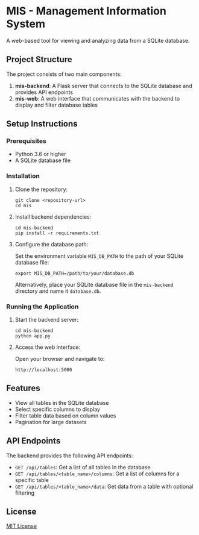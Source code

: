 # MIS - Management Information System

A web-based tool for viewing and analyzing data from a SQLite database.

## Project Structure

The project consists of two main components:

1. **mis-backend**: A Flask server that connects to the SQLite database and provides API endpoints
2. **mis-web**: A web interface that communicates with the backend to display and filter database tables

## Setup Instructions

### Prerequisites

- Python 3.6 or higher
- A SQLite database file

### Installation

1. Clone the repository:
   ```
   git clone <repository-url>
   cd mis
   ```

2. Install backend dependencies:
   ```
   cd mis-backend
   pip install -r requirements.txt
   ```

3. Configure the database path:
   
   Set the environment variable `MIS_DB_PATH` to the path of your SQLite database file:
   ```
   export MIS_DB_PATH=/path/to/your/database.db
   ```
   
   Alternatively, place your SQLite database file in the `mis-backend` directory and name it `database.db`.

### Running the Application

1. Start the backend server:
   ```
   cd mis-backend
   python app.py
   ```

2. Access the web interface:
   
   Open your browser and navigate to:
   ```
   http://localhost:5000
   ```

## Features

- View all tables in the SQLite database
- Select specific columns to display
- Filter table data based on column values
- Pagination for large datasets

## API Endpoints

The backend provides the following API endpoints:

- `GET /api/tables`: Get a list of all tables in the database
- `GET /api/tables/<table_name>/columns`: Get a list of columns for a specific table
- `GET /api/tables/<table_name>/data`: Get data from a table with optional filtering

## License

[MIT License](LICENSE)
